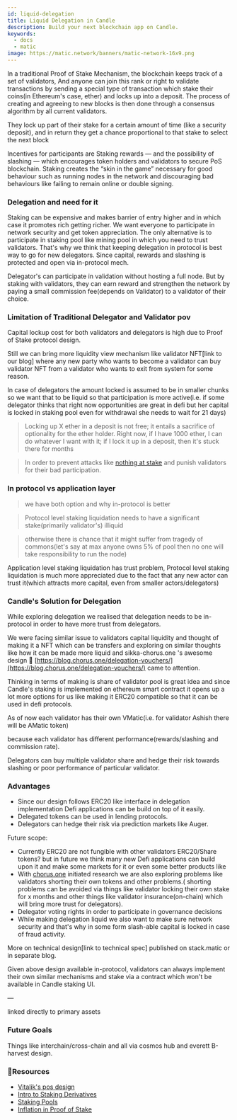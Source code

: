 ```yaml
---
id: liquid-delegation
title: Liquid Delegation in Candle
description: Build your next blockchain app on Candle.
keywords:
  - docs
  - matic
image: https://matic.network/banners/matic-network-16x9.png 
---
```

In a traditional Proof of Stake Mechanism, the blockchain keeps track of a set of validators, And anyone can join this rank or right to validate transactions by sending a special type of transaction which stake their coins(in Ethereum's case, ether) and locks up into a deposit. The process of creating and agreeing to new blocks is then done through a consensus algorithm by all current validators.

They lock up part of their stake for a certain amount of time (like a security deposit), and in return they get a chance proportional to that stake to select the next block

Incentives for participants are Staking rewards — and the possibility of slashing — which encourages token holders and validators to secure PoS blockchain. Staking creates the “skin in the game” necessary for good behaviour such as running nodes in the network and discouraging bad behaviours like failing to remain online or double signing.

### Delegation and need for it

Staking can be expensive and makes barrier of entry higher and in which case it promotes rich getting richer. We want everyone to participate in network security and get token appreciation. The only alternative is to participate in staking pool like mining pool in which you need to trust validators. That's why we think that keeping delegation in protocol is best way to go for new delegators. Since capital, rewards and slashing is protected and open via in-protocol mech.

Delegator's can participate in validation without hosting a full node. But by staking with validators, they can earn reward and strengthen the network by paying a small commission fee(depends on Validator) to a validator of their choice. 

### Limitation of Traditional Delegator and Validator pov

Capital lockup cost for both validators and delegators is high due to Proof of Stake protocol design.

Still we can bring more liquidity view mechanism like validator NFT[link to our blog] where any new party who wants to become a validator can buy validator NFT from a validator who wants to exit from system for some reason.

In case of delegators the amount locked is assumed to be in smaller chunks so we want that to be liquid so that participation is more active(i.e. if some delegator thinks that right now opportunities are great in defi but her capital is locked in staking pool even for withdrawal she needs to wait for 21 days)

> Locking up X ether in a deposit is not free; it entails a sacrifice of optionality for the ether holder. Right now, if I have 1000 ether, I can do whatever I want with it; if I lock it up in a deposit, then it's stuck there for months

> In order to prevent attacks like [nothing at stake](https://github.com/ethereum/wiki/wiki/Proof-of-Stake-FAQ#what-is-the-nothing-at-stake-problem-and-how-can-it-be-fixed) and punish validators for their bad participation.

### In protocol vs application layer

> we have both option and why in-protocol is better

> Protocol level staking liquidation needs to have a significant stake(primarily validator's) illiquid

> otherwise there is chance that it might suffer from tragedy of commons(let's say at max anyone owns 5% of pool then no one will take responsibility to run the node)

Application level staking liquidation has trust problem, Protocol level staking liquidation is much more appreciated due to the fact that any new actor can trust it(which attracts more capital, even from smaller actors/delegators)

### Candle's Solution for Delegation

While exploring delegation we realised that delegation needs to be in-protocol in order to have more trust from delegators.

We were facing similar issue to validators capital liquidity and thought of making it a NFT which can be transfers and exploring on similar thoughts like how it can be made more liquid and sikka-chorus.one 's   awesome design 🙏 [https://blog.chorus.one/delegation-vouchers/](https://blog.chorus.one/delegation-vouchers/)  came to attention. 

Thinking in terms of making is share of validator pool is great idea and since Candle's staking is implemented on ethereum smart contract it opens up a lot more options for us like making it ERC20 compatible so that it can be used in defi protocols.

As of now each validator has their own VMatic(i.e. for validator Ashish there will be AMatic token)

because each validator has different performance(rewards/slashing and commission rate).

Delegators can buy multiple validator share and hedge their risk towards slashing or poor performance of particular validator.

### Advantages

- Since our design follows ERC20 like interface in delegation implementation Defi applications can be build on top of it easily.
- Delegated tokens can be used in lending protocols.
- Delegators can hedge their risk via prediction markets like Auger.

Future scope:

- Currently ERC20 are not fungible with other validators ERC20/Share tokens? but in future we think many new Defi applications can build upon it and make some markets for it or even some better products like
- With [chorus.one](http://chorus.one) initiated research we are also exploring problems like validators shorting their own tokens and other problems.( shorting problems can be avoided via things like validator locking their own stake for x months and other things like validator insurance(on-chain) which will bring more trust for delegators).
- Delegator voting rights in order to participate in governance decisions
- While making delegation liquid we also want to make sure network security and that's why in some form slash-able capital is locked in case of fraud activity.

More on technical design[link to technical spec] published on stack.matic or in separate blog.

Given above design available in-protocol, validators can always implement their own similar mechanisms and stake via a contract which won't be available in Candle staking UI.

—

linked directly to primary assets

### Future Goals

Things like interchain/cross-chain and all via cosmos hub and everett B-harvest design.

### **:scroll:Resources**

- [Vitalik's pos design](https://medium.com/@VitalikButerin/a-proof-of-stake-design-philosophy-506585978d51)
- [Intro to Staking Derivatives](https://medium.com/lemniscap/an-intro-to-staking-derivatives-i-a43054efd51c)
- [Staking Pools](https://slideslive.com/38920085/ethereum-20-trustless-staking-pools)
- [Inflation in Proof of Stake](https://medium.com/figment-networks/mis-understanding-yield-and-inflation-in-proof-of-stake-networks-6fea7e7c0e41)
